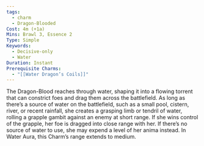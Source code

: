 ```yaml
---
tags:
  - charm
  - Dragon-Blooded
Cost: 4m (+1a)
Mins: Brawl 3, Essence 2
Type: Simple
Keywords:
  - Decisive-only
  - Water
Duration: Instant
Prerequisite Charms:
  - "[[Water Dragon’s Coils]]"
---
```

The Dragon-Blood reaches through water, shaping it into a flowing torrent that can constrict foes and drag them across the battlefield. As long as there’s a source of water on the battlefield, such as a small pool, cistern, river, or recent rainfall, she creates a grasping limb or tendril of water, rolling a grapple gambit against an enemy at short range. If she wins control of the grapple, her foe is dragged into close range with her. If there’s no source of water to use, she may expend a level of her anima instead. In Water Aura, this Charm’s range extends to medium.